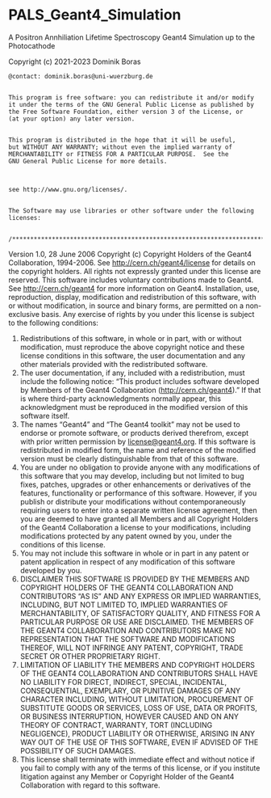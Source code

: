 # PALS_Geant4_Simulation
A Positron Annhiliation Lifetime Spectroscopy Geant4 Simulation up to the Photocathode

Copyright (c) 2021-2023 Dominik Boras
	

	@contact: dominik.boras@uni-wuerzburg.de
	

	This program is free software: you can redistribute it and/or modify
	it under the terms of the GNU General Public License as published by
	the Free Software Foundation, either version 3 of the License, or
	(at your option) any later version.
	

	This program is distributed in the hope that it will be useful,
	but WITHOUT ANY WARRANTY; without even the implied warranty of
	MERCHANTABILITY or FITNESS FOR A PARTICULAR PURPOSE.  See the
	GNU General Public License for more details.
	

	
	see http://www.gnu.org/licenses/.
	

	The Software may use libraries or other software under the following licenses:
	

	/*****************************************************************************************

Version 1.0, 28 June 2006
Copyright (c) Copyright Holders of the Geant4 Collaboration, 1994-2006. See http://cern.ch/geant4/license for details on the copyright holders. All rights not expressly granted under this license are reserved.
This software includes voluntary contributions made to Geant4. See http://cern.ch/geant4 for more information on Geant4. Installation, use, reproduction, display, modification and redistribution of this software, with or without modification, in source and binary forms, are permitted on a non- exclusive basis. Any exercise of rights by you under this license is subject to the following conditions:
1.	Redistributions of this software, in whole or in part, with or without modification, must reproduce the above copyright notice and these license conditions in this software, the user documentation and any other materials provided with the redistributed software.
2.	The user documentation, if any, included with a redistribution, must include the following notice:
“This product includes software developed by Members of the Geant4 Collaboration (http://cern.ch/geant4).”
If that is where third-party acknowledgments normally appear, this acknowledgment must be reproduced in the modified version of this software itself.
3.	The names “Geant4” and “The Geant4 toolkit” may not be used to endorse or promote software, or products derived therefrom, except with prior written permission by license@geant4.org. If this software is redistributed in modified form, the name and reference of the modified version must be clearly distinguishable from that of this software.
4.	You are under no obligation to provide anyone with any modifications of this software that you may develop, including but not limited to bug fixes, patches, upgrades or other enhancements or derivatives of the features, functionality or performance of this software. However, if you publish or distribute your modifications without contemporaneously requiring users to enter into a separate written license agreement, then you are deemed to have granted all Members and all Copyright Holders of the Geant4 Collaboration a license to your modifications, including modifications protected by any patent owned by you, under the conditions of this license.
5.	You may not include this software in whole or in part in any patent or patent application in respect of any modification of this software developed by you.
6.	DISCLAIMER
THIS SOFTWARE IS PROVIDED BY THE MEMBERS AND COPYRIGHT HOLDERS OF THE GEANT4 COLLABORATION AND CONTRIBUTORS “AS IS” AND ANY EXPRESS OR IMPLIED WARRANTIES, INCLUDING, BUT NOT LIMITED TO, IMPLIED WARRANTIES OF MERCHANTABILITY, OF SATISFACTORY QUALITY, AND FITNESS FOR A PARTICULAR PURPOSE OR USE ARE DISCLAIMED. THE MEMBERS OF THE GEANT4 COLLABORATION AND CONTRIBUTORS MAKE NO REPRESENTATION THAT THE SOFTWARE AND MODIFICATIONS THEREOF, WILL NOT INFRINGE ANY PATENT, COPYRIGHT, TRADE SECRET OR OTHER PROPRIETARY RIGHT.
7.	LIMITATION OF LIABILITY
THE MEMBERS AND COPYRIGHT HOLDERS OF THE GEANT4 COLLABORATION AND CONTRIBUTORS SHALL HAVE NO LIABILITY FOR DIRECT, INDIRECT, SPECIAL, INCIDENTAL, CONSEQUENTIAL, EXEMPLARY, OR PUNITIVE DAMAGES OF ANY CHARACTER INCLUDING, WITHOUT LIMITATION, PROCUREMENT OF SUBSTITUTE GOODS OR SERVICES, LOSS OF USE, DATA OR PROFITS, OR BUSINESS INTERRUPTION, HOWEVER CAUSED AND ON ANY THEORY OF CONTRACT, WARRANTY, TORT (INCLUDING NEGLIGENCE), PRODUCT LIABILITY OR OTHERWISE, ARISING IN ANY WAY OUT OF THE USE OF THIS SOFTWARE, EVEN IF ADVISED OF THE POSSIBILITY OF SUCH DAMAGES.
8.	This license shall terminate with immediate effect and without notice if you fail to comply with any of the terms of this license, or if you institute litigation against any Member or Copyright Holder of the Geant4 Collaboration with regard to this software.

